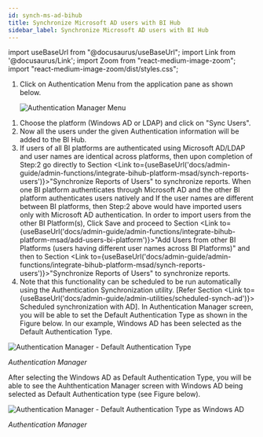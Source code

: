 ```yaml
---
id: synch-ms-ad-bihub
title: Synchronize Microsoft AD users with BI Hub
sidebar_label: Synchronize Microsoft AD users with BI Hub
---
```


import useBaseUrl from "@docusaurus/useBaseUrl";
import Link from '@docusaurus/Link';
import Zoom from "react-medium-image-zoom";
import "react-medium-image-zoom/dist/styles.css";

1. Click on Authentication Menu from the application pane as shown below.

    <div style={{textAlign: 'center'}}>
    <Zoom>
      <img alt="Authentication Manager Menu" src={useBaseUrl('doc-images/admin-guide/admin-functions/integrate-bihub/authentication-manager-menu.jpg')}/>
    </Zoom>
  </div>

1. Choose the platform (Windows AD or LDAP) and click on "Sync Users".
1. Now all the users under the given Authentication information will be added to the BI Hub.
1. If users of all BI platforms are authenticated using Microsoft AD/LDAP and user names are identical across platforms, then upon
completion of Step:2 go directly to Section <Link to={useBaseUrl('docs/admin-guide/admin-functions/integrate-bihub-platform-msad/synch-reports-users')}>"Synchronize Reports of Users"</Link> to synchronize reports. When one BI platform authenticates through Microsoft AD and the other BI platform authenticates users natively and If the user names are different between BI platforms, then
Step:2 above would have imported users only with Microsoft AD authentication. In order to import users from the other BI Platform(s), Click Save and proceed to Section <Link to={useBaseUrl('docs/admin-guide/admin-functions/integrate-bihub-platform-msad/add-users-bi-platform')}>"Add Users from other BI Platforms (users having different user names across BI Platforms)"</Link> and then to Section <Link to={useBaseUrl('docs/admin-guide/admin-functions/integrate-bihub-platform-msad/synch-reports-users')}>"Synchronize Reports of Users"</Link> to synchronize reports.
1. Note that this functionality can be scheduled to be run automatically using the Authentication Synchronization utility. [Refer Section <Link to={useBaseUrl('docs/admin-guide/admin-utilities/scheduled-synch-ad')}> Scheduled synchronization with AD</Link>].
In Authentication Manager screen, you will be able to set the Default Authentication Type as shown in the Figure below. In our example, Windows AD has been selected as the Default Authentication Type.

  <div style={{textAlign: 'center'}}>
    <Zoom>
      <img alt="Authentication Manager - Default Authentication Type" src={useBaseUrl('doc-images/admin-guide/admin-functions/integrate-bihub/amg1.jpg')}/>
    </Zoom>
  </div>

  *Authentication Manager*

After selecting the Windows AD as Default Authentication Type, you will be able to see the Auhthentication Manager screen with Windows AD being selected as Default Authentication type (see Figure below).

  <div style={{textAlign: 'center'}}>
    <Zoom>
      <img alt="Authentication Manager - Default Authentication Type as Windows AD" src={useBaseUrl('doc-images/admin-guide/admin-functions/integrate-bihub/amg2.jpg')}/>
    </Zoom>
  </div>

  *Authentication Manager*

